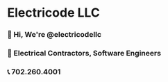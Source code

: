 # Electricode LLC

### 👋 Hi, We're @electricodellc

### 👀 Electrical Contractors, Software Engineers

### 📞 702.260.4001
